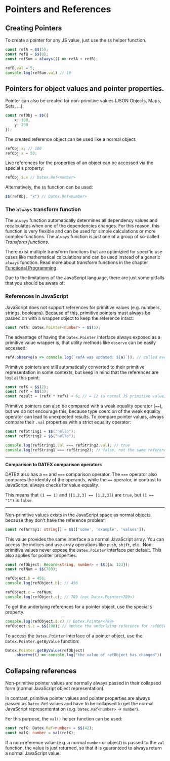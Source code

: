 # Pointers and References

## Creating Pointers

To create a pointer for any JS value, just use the `$$` helper function.

```ts
const refA = $$(5);
const refB = $$(0);
const refSum = always(() => refA + refB);

refB.val = 5;
console.log(refSum.val) // 10
```


## Pointers for object values and pointer properties.

Pointer can also be created for non-primitive values (JSON Objects, Maps, Sets, ...).

```ts
const refObj = $$({
    x: 100,
    y: 200
});
```

The created reference object can be used like a normal object:
```ts
refObj.x; // 100
refObj.x = 50;
```

Live references for the properties of an object can be accessed via the special `$` property:
```ts
refObj.$.x // Datex.Ref<number>
```

Alternatively, the `$$` function can be used:
```ts
$$(refObj, "x") // Datex.Ref<number>
```

### The `always` transform function

The `always` function automatically determines all dependency values and recalculates when one of the dependencies changes.
For this reason, this function is very flexible and can be used for simple calculations or more complex functions.
The `always` function is just one of a group of so-called *Transform functions*.

There exist multiple transform functions that are optimizied for specific use cases like mathematical calculations
and can be used instead of a generic `always` function.
Read more about transform functions in the chapter [Functional Programming](./6%20Functional%20Programming.md).

Due to the limitations of the JavaScript language, there are just some pitfalls that you should be aware of:


### References in JavaScript

JavaScript does not support references for primitive values (e.g. numbers, strings, booleans).
Because of this, primitive pointers must always be passed on with a wrapper object to keep the reference intact:
```ts
const refA: Datex.Pointer<number> = $$(5);
```
The advantage of having the `Datex.Pointer` interface always exposed as a primitive value wrapper is, that utility methods like `observe` can be easily accessed:

```ts
refA.observe(a => console.log(`refA was updated: ${a}`)); // called every time the value of refA is changed
```
Primitive pointers are still automatically converted to their primitive representation in some contexts, but keep in mind that the references are lost at this point:
```ts
const refX = $$(2);
const refY = $$(3);
const result = (refX * refY) + 6; // = 12 (a normal JS primitive value)
```
Primitive pointers can also be compared with a weak equality operator (`==`), but we do not encourage this,
because type coercion of the weak equality operator can lead to unexpected results. To compare pointer values, always compare their `.val` properties with a strict equality operator:
```ts
const refString1 = $$("hello");
const refString2 = $$("hello");

console.log(refString1.val === refString2.val); // true
console.log(refString1 === refString2); // false, not the same reference
```

-----
**Comparison to DATEX comparison operators**

DATEX also has a `==` and `===` comparison operator.
The `===` operator also compares the identity of the operands,
while the `==` operator, in contrast to JavaScript, always checks for value equality.

This means that `(1 == 1)` and `([1,2,3] == [1,2,3])` are `true`, but `(1 == "1")` is `false`.

-----


Non-primitive values exists in the JavaScript space as normal objects, because they don't have the reference problem:
```ts
const refArray1: string[] = $$(['some', 'example', 'values']);
```
This value provides the same interface a a normal JavaScript array. You can access the
indices and use array operations like `push`, `shift`, etc..
Non-primitive values never expose the `Datex.Pointer` interface per default.
This also applies for pointer properties:
```ts
const refObject: Record<string, number> = $$({a: 123});
const refNum = $$(789);

refObject.b = 456;
console.log(refObject.b); // 456

refObject.c = refNum;
console.log(refObject.c); // 789 (not Datex.Pointer<789>)
```
To get the underlying references for a pointer object, use the special `$` property:
```ts
console.log(refObject.$.c) // Datex.Pointer<789>
refObject.$.c = $$(100); // update the underlying reference for refObject.c
```
To access the `Datex.Pointer` interface of a pointer object, use the `Datex.Pointer.getByValue` function:
```ts
Datex.Pointer.getByValue(refObject)
    .observe(() => console.log("the value of refObject has changed"))
```

## Collapsing references

Non-primitive pointer values are normally always passed in their collapsed form (normal JavaScript object representation). 

In contrast, primitive pointer values and pointer properties are always passed as `Datex.Ref` values and have to be collapsed to get the normal JavaScript represententation (e.g. `Datex.Ref<number>` -> `number`).

For this purpose, the `val()` helper
function can be used:

```ts
const refX: Datex.Ref<number> = $$(42);
const valX: number = val(refX);
```

If a non-reference value (e.g. a normal `number` or object) is passed to the `val` function, the value is just returned, so that it is guaranteed to always return a normal JavaScript value.
